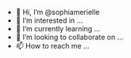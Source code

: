 - 👋 Hi, I’m @sophiamerielle
- 👀 I’m interested in ...
- 🌱 I’m currently learning ...
- 💞️ I’m looking to collaborate on ...
- 📫 How to reach me ...

<!---
sophiamerielle/sophiamerielle is a ✨ special ✨ repository because its `README.md` (this file) appears on your GitHub profile.
You can click the Preview link to take a look at your changes.
--->
